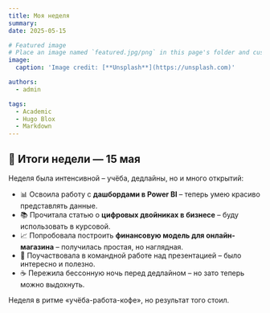 ```yaml
---
title: Моя неделя
summary: 
date: 2025-05-15

# Featured image
# Place an image named `featured.jpg/png` in this page's folder and customize its options here.
image:
  caption: 'Image credit: [**Unsplash**](https://unsplash.com)'

authors:
  - admin

tags:
  - Academic
  - Hugo Blox
  - Markdown
---
```


## 📅 Итоги недели — 15 мая  

Неделя была интенсивной – учёба, дедлайны, но и много открытий:  

- 📊 Освоила работу с **дашбордами в Power BI** – теперь умею красиво представлять данные.  
- 📚 Прочитала статью о **цифровых двойниках в бизнесе** – буду использовать в курсовой.  
- 📈 Попробовала построить **финансовую модель для онлайн-магазина** – получилась простая, но наглядная.  
- 🤝 Поучаствовала в командной работе над презентацией – было интересно и полезно.  
- ☕️ Пережила бессонную ночь перед дедлайном – но зато теперь можно выдохнуть.  

Неделя в ритме «учёба-работа-кофе», но результат того стоил.

